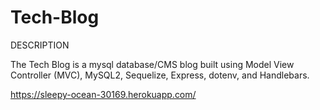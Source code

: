 # Tech-Blog

DESCRIPTION

The Tech Blog is a mysql database/CMS blog built using Model View Controller (MVC), MySQL2, Sequelize, Express, dotenv, and Handlebars.

https://sleepy-ocean-30169.herokuapp.com/

